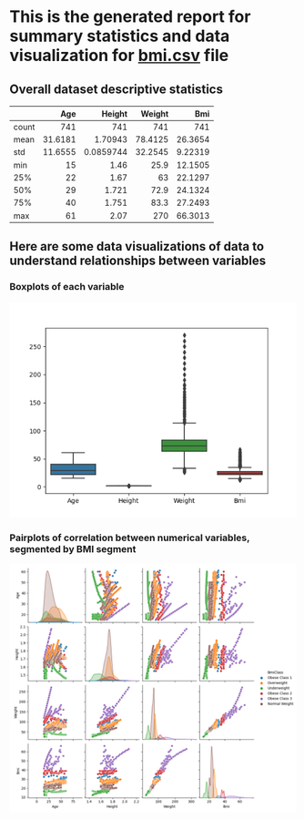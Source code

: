 
# This is the generated report for summary statistics and data visualization for [bmi.csv](https://github.com/nogibjj/as1466_week2_DE/blob/main/bmi.csv) file

## Overall dataset descriptive statistics

|       |      Age |      Height |   Weight |       Bmi |
|:------|---------:|------------:|---------:|----------:|
| count | 741      | 741         | 741      | 741       |
| mean  |  31.6181 |   1.70943   |  78.4125 |  26.3654  |
| std   |  11.6555 |   0.0859744 |  32.2545 |   9.22319 |
| min   |  15      |   1.46      |  25.9    |  12.1505  |
| 25%   |  22      |   1.67      |  63      |  22.1297  |
| 50%   |  29      |   1.721     |  72.9    |  24.1324  |
| 75%   |  40      |   1.751     |  83.3    |  27.2493  |
| max   |  61      |   2.07      | 270      |  66.3013  |

## Here are some data visualizations of data to understand relationships between variables

### Boxplots of each variable
![Boxplot](boxplots.png)



### Pairplots of correlation between numerical variables, segmented by BMI segment

![Variable Correlations](pairplot.png)

